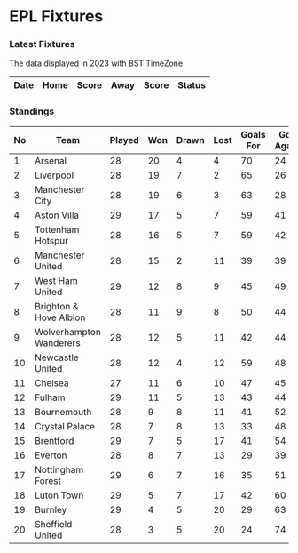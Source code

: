 # EPL Fixtures

### Latest Fixtures

The data displayed in 2023 with BST TimeZone.

<!-- START_TABLE -->
| Date | Home | Score | Away | Score | Status |
|-------------|--------|--------------|--------|--------------|--------|
<!-- END_TABLE -->

### Standings

<!-- START_STANDINGS -->
| No | Team | Played | Won | Drawn | Lost | Goals For | Goals Against | Goal Difference | Point |
|----------|------|--------|-----|-------|------|-----------|---------------|-----------------|--------|
| 1 | Arsenal | 28 | 20 | 4 | 4 | 70 | 24 | 46 | 64 |
| 2 | Liverpool | 28 | 19 | 7 | 2 | 65 | 26 | 39 | 64 |
| 3 | Manchester City | 28 | 19 | 6 | 3 | 63 | 28 | 35 | 63 |
| 4 | Aston Villa | 29 | 17 | 5 | 7 | 59 | 41 | 18 | 56 |
| 5 | Tottenham Hotspur | 28 | 16 | 5 | 7 | 59 | 42 | 17 | 53 |
| 6 | Manchester United | 28 | 15 | 2 | 11 | 39 | 39 | 0 | 47 |
| 7 | West Ham United | 29 | 12 | 8 | 9 | 45 | 49 | -4 | 44 |
| 8 | Brighton & Hove Albion | 28 | 11 | 9 | 8 | 50 | 44 | 6 | 42 |
| 9 | Wolverhampton Wanderers | 28 | 12 | 5 | 11 | 42 | 44 | -2 | 41 |
| 10 | Newcastle United | 28 | 12 | 4 | 12 | 59 | 48 | 11 | 40 |
| 11 | Chelsea | 27 | 11 | 6 | 10 | 47 | 45 | 2 | 39 |
| 12 | Fulham | 29 | 11 | 5 | 13 | 43 | 44 | -1 | 38 |
| 13 | Bournemouth | 28 | 9 | 8 | 11 | 41 | 52 | -11 | 35 |
| 14 | Crystal Palace | 28 | 7 | 8 | 13 | 33 | 48 | -15 | 29 |
| 15 | Brentford | 29 | 7 | 5 | 17 | 41 | 54 | -13 | 26 |
| 16 | Everton | 28 | 8 | 7 | 13 | 29 | 39 | -10 | 25 |
| 17 | Nottingham Forest | 29 | 6 | 7 | 16 | 35 | 51 | -16 | 25 |
| 18 | Luton Town | 29 | 5 | 7 | 17 | 42 | 60 | -18 | 22 |
| 19 | Burnley | 29 | 4 | 5 | 20 | 29 | 63 | -34 | 17 |
| 20 | Sheffield United | 28 | 3 | 5 | 20 | 24 | 74 | -50 | 14 |
<!-- END_STANDINGS -->

